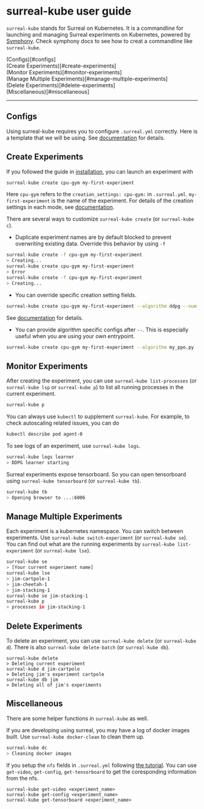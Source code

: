 # surreal-kube user guide
`surreal-kube` stands for Surreal on Kubernetes. It is a commandline for launching and managing Surreal experiments on Kubernetes, powered by [Symphony](https://github.com/SurrealAI/symphony). Check symphony docs to see how to creat a commandline like `surreal-kube`.

(Configs)[#configs]  
(Create Experiments)[#create-experiments]  
(Monitor Experiments)[#monitor-experiments]  
(Manage Multiple Experiments)[#manage-multiple-experiments]  
(Delete Experiments)[#delete-experiments]  
(Miscellaneous)[#miscellaneous]  

---

## Configs
Using surreal-kube requires you to configure `.surreal.yml` correctly. Here is a template that we will be using. See [documentation](yaml_config.md) for details.

## Create Experiments
If you followed the guide in [installation](installation.md), you can launch an experiment with 
```bash
surreal-kube create cpu-gym my-first-experiment
```
Here `cpu-gym` refers to the `creation_settings: cpu-gym:`  in `.surreal.yml`. `my-first-experiment` is the name of the experiment. For details of the creation settings in each mode, see [documentation](creation_settings.md). 

There are several ways to customize `surreal-kube create` (or `surreal-kube c`).

* Duplicate experiment names are by default blocked to prevent overwriting existing data. Override this behavior by using `-f`
```bash
surreal-kube create -f cpu-gym my-first-experiment
> Creating...
surreal-kube create cpu-gym my-first-experiment
> Error
surreal-kube create -f cpu-gym my-first-experiment
> Creating...
```

* You can override specific creation setting fields.
```bash
surreal-kube create cpu-gym my-first-experiment --algorithm ddpg --num-agents 100
```
See [documentation](creation_settings.md) for details.

* You can provide algorithm specific configs after `--`. This is especially useful when you are using your own entrypoint.
```bash
surreal-kube create cpu-gym my-first-experiment --algorithm my_ppo.py -- --use-alternative-loss
```

## Monitor Experiments
After creating the experiment, you can use `surreal-kube list-processes` (or `surreal-kube lsp` or `surreal-kube p`) to list all running processes in the current experiment.
```bash
surreal-kube p
```

You can always use `kubectl` to supplement `surreal-kube`. For example, to check autoscaling related issues, you can do
```bash
kubectl describe pod agent-0
```

To see logs of an experiment, use `surreal-kube logs`. 
```bash
surreal-kube logs learner
> DDPG learner starting
```

Surreal experiments expose tensorboard. So you can open tensorboard using `surreal-kube tensorboard` (or `surreal-kube tb`).
```bash
surreal-kube tb
> Opening browser to ...:6006
```

## Manage Multiple Experiments
Each experiment is a kubernetes namespace. You can switch between experiments. Use `surreal-kube switch-experiment` (or `surreal-kube se`). You can find out what are the running experiments by `surreal-kube list-experiment` (or `surreal-kube lse`). 
```bash
surreal-kube se
> [Your current experiment name]
surreal-kube lse
> jim-cartpole-1
> jim-cheetah-1
> jim-stacking-1
surreal-kube se jim-stacking-1
surreal-kube p
> processes in jim-stacking-1
```

## Delete Experiments
To delete an experiment, you can use `surreal-kube delete` (or `surreal-kube d`). There is also `surreal-kube delete-batch` (or `surreal-kube db`).
```
surreal-kube delete
> Deleting current experiment
surreal-kube d jim-cartpole
> Deleting jim's experiment cartpole
surreal-kube db jim
> Deleting all of jim's experiments
```

## Miscellaneous 
There are some helper functions in `surreal-kube` as well.

If you are developing using surreal, you may have a log of docker images built. Use `surreal-kube docker-clean` to clean them up.
```bash
surreal-kube dc
> Cleaning docker images
```

If you setup the `nfs` fields in `.surreal.yml` following [the tutorial](surreal_kube_gke.md#create-the-cluster). You can use `get-video`, `get-config`, `get-tensorboard` to get the coresponding information from the nfs.
```
surreal-kube get-video <experiment_name>
surreal-kube get-config <experiment_name>
surreal-kube get-tensorboard <experiment_name>
```

